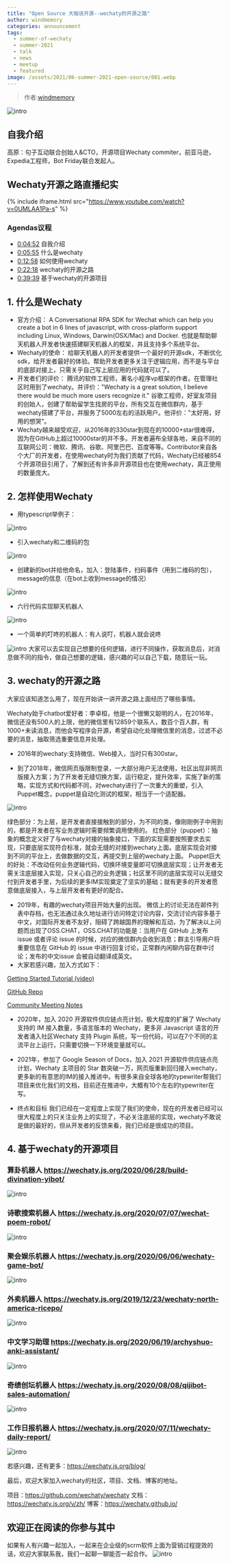 ```yaml
---
title: "Open Source 大咖说开源--wechaty的开源之路"
author: windmemory
categories: announcement
tags:
  - summer-of-wechaty
  - summer-2021
  - talk
  - news
  - meetup
  - featured
image: /assets/2021/06-summer-2021-open-source/001.webp
---
```


> 作者:[windmemory](https://github.com/windmemory)

<!-- more -->
![intro](/assets/2021/06-summer-2021-open-source/002.webp)

## 自我介绍

高原：句子互动联合创始人&CTO，开源项目Wechaty commiter，前亚马逊，Expedia工程师，Bot Friday联合发起人。

## Wechaty开源之路直播纪实

{% include iframe.html src="https://www.youtube.com/watch?v=0UMLAA1Pa-s" %}

### Agendas议程

- [0:04:52](https://youtu.be/0UMLAA1Pa-s?t=293) 自我介绍
- [0:05:55](https://youtu.be/0UMLAA1Pa-s?t=353) 什么是wechaty
- [0:12:58](https://youtu.be/0UMLAA1Pa-s?t=778) 如何使用wechaty
- [0:22:18](https://youtu.be/0UMLAA1Pa-s?t=1338) wechaty的开源之路
- [0:39:39](https://youtu.be/0UMLAA1Pa-s?t=2379) 基于wechaty的开源项目

## 1. 什么是Wechaty

- 官方介绍：
  A Conversational RPA SDK for Wechat which can help you create a bot in 6 lines of javascript, with cross-platform support including Linux, Windows, Darwin(OSX/Mac) and Docker.
也就是帮助聊天机器人开发者快速搭建聊天机器人的框架，并且支持多个系统平台。
- Wechaty的使命：
  给聊天机器人的开发者提供一个最好的开源sdk，不断优化sdk，给开发者最好的体验。帮助开发者更多关注于逻辑应用，而不是与平台的底部对接上，只需关乎自己写上层应用的代码就可以了。
- 开发者们的评价：
  腾讯的软件工程师，著名小程序vp框架的作者。在管理社区时用到了wechaty。并评价："Wechaty is a great solution, I believe there would be much more users recognize it."
  谷歌工程师，好室友项目的创始人，创建了帮助留学生找房的平台，所有交互在微信群内，基于wechaty搭建了平台，并服务了5000左右的活跃用户。他评价："太好用，好用的想哭"。
- Wechaty越来越受欢迎，从2016年的330star到现在的10000+star很难得，因为在GitHub上超过10000star的并不多。开发者遍布全球各地，来自不同的互联网公司：微软、腾讯、谷歌、阿里巴巴、百度等等。Contributor来自各个大厂的开发者，在使用wechaty时为我们贡献了代码，Wechaty已经被854个开源项目引用了，了解到还有许多非开源项目也在使用wechaty，真正使用的数量庞大。

## 2. 怎样使用Wechaty

- 用typescript举例子：

![intro](/assets/2021/06-summer-2021-open-source/003.webp)

- 引入wechaty和二维码的包

![intro](/assets/2021/06-summer-2021-open-source/004.webp)

- 创建新的bot并给他命名，加入：登陆事件，扫码事件（用到二维码的包），message的信息（在bot上收到message的情况）

![intro](/assets/2021/06-summer-2021-open-source/005.webp)

- 六行代码实现聊天机器人

![intro](/assets/2021/06-summer-2021-open-source/006.webp)

- 一个简单的叮咚的机器人：有人说叮，机器人就会说咚

![intro](/assets/2021/06-summer-2021-open-source/007.webp)
大家可以去实现自己想要的任何逻辑，进行不同操作，获取消息后，对消息做不同的指令，做自己想要的逻辑，感兴趣的可以自己下载，随意玩一玩。

## 3. wechaty的开源之路

大家应该知道怎么用了，现在开始讲一讲开源之路上面经历了哪些事情。

Wechaty始于chatbot爱好者：李卓桓，他是一个很懒又聪明的人，在2016年，微信还没有500人的上限，他的微信里有12859个联系人，数百个百人群，有1000+未读消息，而他会写程序会开源，希望自动化处理微信里的消息，过滤不必要的消息，抽取筛选重要信息并处理。

- 2016年的wechaty:支持微信、Web接入，当时只有300star。

- 到了2018年，微信网页版限制登录，一大部分用户无法使用，社区出现非网页版接入方案；为了开发者无缝切换方案，运行稳定，提升效率，实施了新的策略，实现方式和代码都不同，对wechaty进行了一次重大的重塑，引入Puppet概念，puppet是自动化测试的框架，相当于一个适配器。

 ![intro](/assets/2021/06-summer-2021-open-source/009.webp)

  绿色部分：为上层，是开发者直接接触到的部分，为不同的类，像刚刚例子中用到的，都是开发者在写业务逻辑时需要频繁调用使用的。
  红色部分（puppet）：抽象的概念定义好了与wechaty对接的抽象接口，下面的实现需要按照要求去实现，只要底层实现符合标准，就会无缝的对接到wechaty上面。底层实现会对接到不同的平台上，去做数据的交互，再提交到上层的wechaty上面。
   Puppet巨大的好处：不改动任何业务逻辑代码，切换环境变量即可切换底层实现；让开发者无需关注底层接入实现，只关心自己的业务逻辑；社区里不同的底层实现可以无缝交付到开发者手里，为后续的更多IM实现奠定了坚实的基础；就有更多的开发者愿意做底层接入，与上层开发者有更好的配合。

- 2019年，有趣的wechaty项目开始大量的出现。
  微信上的讨论无法在邮件列表中存档，也无法通过永久地址进行访问特定讨论内容，交流讨论内容多基于中文，对国际开发者不友好，阻碍了跨越国界的理解和互动，为了解决以上问题而出现了OSS.CHAT，OSS.CHAT的功能是：当用户在 GitHub 上发布 issue 或者评论 issue 的时候，对应的微信群内会收到消息；群主引导用户将重要信息在 GitHub 的 issue 中进行回复讨论，正常群内闲聊内容在群中讨论；发布的中文issue 会被自动翻译成英文。
- 大家若感兴趣，加入方式如下：

[Getting Started Tutorial (video)](https://youtu.be/HNksCmm_pvY)

[GitHub Repo](https://github.com/kaiyuanshe/osschat)

[Community Meeting Notes](https://shimo.im/docs/wGHydDxvWGjWKgDK)

- 2020年，加入 2020 开源软件供应链点亮计划，极大程度的扩展了 Wechaty 支持的 IM 接入数量，多语言版本的 Wechaty，更多非 Javascript 语言的开发者涌入社区Wechaty 支持 Plugin 系统，写一份代码，可以在7个不同的主流平台上运行，只需要切换一下环境变量就可以。

- 2021年，参加了 Google Season of Docs，加入 2021 开源软件供应链点亮计划，Wechaty 主项目的 Star 数突破一万，网页版重新回归接入wechaty，更多新的有意思的IM的接入推进中。有很多来自全球各地的typewriter帮我们项目来优化我们的文档，目前还在推进中，大概有10个左右的typewriter在写。

- 终点和目标
 我们已经在一定程度上实现了我们的使命，现在的开发者已经可以很大程度上的只关注业务上的实现了，不必关注底层的实现，wechaty不敢说是做的最好的，但从开发者的反馈来看，我们已经是很成功的项目。

## 4. 基于wechaty的开源项目

### 算卦机器人 <https://wechaty.js.org/2020/06/28/build-divination-yibot/>

![intro](/assets/2021/06-summer-2021-open-source/010.webp)

### 诗歌搜索机器人 <https://wechaty.js.org/2020/07/07/wechat-poem-robot/>

![intro](/assets/2021/06-summer-2021-open-source/011.webp)

### 聚会娱乐机器人 <https://wechaty.js.org/2020/06/06/wechaty-game-bot/>

![intro](/assets/2021/06-summer-2021-open-source/012.webp)

### 外卖机器人 <https://wechaty.js.org/2019/12/23/wechaty-north-america-ricepo/>

![intro](/assets/2021/06-summer-2021-open-source/013.webp)

### 中文学习助理 <https://wechaty.js.org/2020/06/19/archyshuo-anki-assistant/>

![intro](/assets/2021/06-summer-2021-open-source/014.webp)

### 奇绩创坛机器人 <https://wechaty.js.org/2020/08/08/qijibot-sales-automation/>

![intro](/assets/2021/06-summer-2021-open-source/015.webp)

### 工作日报机器人 <https://wechaty.js.org/2020/07/11/wechaty-daily-report/>

![intro](/assets/2021/06-summer-2021-open-source/016.webp)

若感兴趣，还有更多：<https://wechaty.js.org/blog/>

最后，欢迎大家加入wechaty的社区，项目、文档、博客的地址。

项目：<https://github.com/wechaty/wechaty>
文档：<https://wechaty.js.org/v/zh/>
博客：<https://wechaty.github.io/>

## 欢迎正在阅读的你参与其中

如果有人有兴趣一起加入，一起来在企业级的scrm软件上面为营销过程提效的话，欢迎大家联系我，我们一起聊一聊能否一起合作。
![intro](/assets/2021/06-summer-2021-open-source/008.webp)
